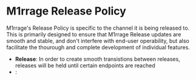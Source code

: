 # M1rrage Release Policy
M1rrage's Release Policy is specific to the channel it is being released to. This is primarily designed to ensure that M1rrage Release updates are smooth and stable, and don't interfere with end-user operability, but also facilitate the thourough and complete development of individual features.
- <b>Release</b>: In order to create smooth transistions between releases, releases will be held until certain endpoints are reached
- <b></b>:
